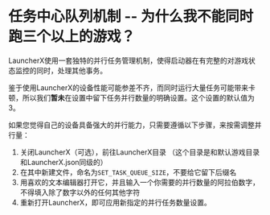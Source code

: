 # 任务中心队列机制 -- 为什么我不能同时跑三个以上的游戏？

LauncherX使用一套独特的并行任务管理机制，使得启动器在有完整的对游戏状态监控的同时，处理其他事务。

鉴于使用LauncherX的设备性能可能参差不齐，而同时运行大量任务可能带来卡顿，所以我们**暂未**在设置中留下任务并行数量的明确设置。这个设置的默认值为3。

如果您觉得自己的设备具备强大的并行能力，只需要遵循以下步骤，来按需调整并行量：

1. 关闭LauncherX（可选），前往LauncherX目录  （这个目录是和默认游戏目录和LauncherX.json同级的）
2. 在其中新建文件，命名为`SET_TASK_QUEUE_SIZE`，不要给它留下后缀名
3. 用喜欢的文本编辑器打开它，并且输入一个你需要的并行数量的阿拉伯数字，不得填入除了数字以外的任何其他字符
4. 重新打开LauncherX，即可应用新指定的并行任务数量设置。
